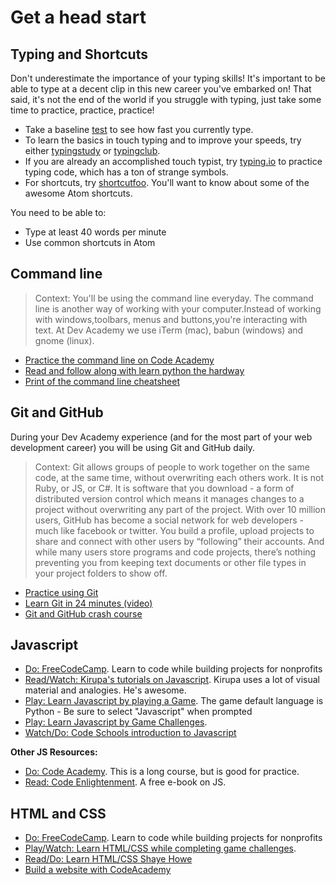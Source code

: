 # Get a head start

## Typing and Shortcuts
Don't underestimate the importance of your typing skills! It's important to be able to type at a decent clip in this new career you've embarked on! That said, it's not the end of the world if you struggle with typing, just take some time to practice, practice, practice!

- Take a baseline [test](http://www.typingtest.com/index.html) to see how fast you currently type.
- To learn the basics in touch typing and to improve your speeds, try either [typingstudy](http://www.typingstudy.com/lesson/1/part/1) or [typingclub](http://www.typingclub.com/typing-qwerty-en.html).
- If you are already an accomplished touch typist, try [typing.io](https://typing.io/) to practice typing code, which has a ton of strange symbols.
- For shortcuts, try [shortcutfoo](http://www.shortcutfoo.com). You'll want to know about some of the awesome Atom shortcuts.

You need to be able to:
 - Type at least 40 words per minute
 - Use common shortcuts in Atom

## Command line
>Context: You'll be using the command line everyday. The command line is another way of working with your computer.Instead of working with windows,toolbars, menus and buttons,you're interacting with text. At Dev Academy we use iTerm (mac), babun (windows) and gnome (linux).

- [Practice the command line on Code Academy](https://www.codecademy.com/learn/learn-the-command-line)
- [Read and follow along with learn python the hardway](https://learnpythonthehardway.org/book/appendix-a-cli/ex1.html)
- [Print of the command line cheatsheet](https://www.git-tower.com/blog/command-line-cheat-sheet/)

## Git and GitHub
During your Dev Academy experience (and for the most part of your web development career) you will be using Git and GitHub daily.

>Context: Git allows groups of people to work together on the same code, at the same time, without overwriting each others work. It is not Ruby, or JS, or C#. It is software that you download - a form of distributed version control which means it manages changes to a project without overwriting any part of the project.
>With over 10 million users, GitHub has become a social network for web developers - much like facebook or twitter. You build a profile, upload projects to share and connect with other users by “following” their accounts. And while many users store programs and code projects, there’s nothing preventing you from keeping text documents or other file types in your project folders to show off.

- [Practice using Git](https://try.GitHub.io/levels/1/challenges/1)
- [Learn Git in 24 minutes (video)](https://www.youtube.com/watch?v=jYzW_fEoRCk)
- [Git and GitHub crash course](https://www.youtube.com/watch?v=SWYqp7iY_Tc)

## Javascript
- [Do: FreeCodeCamp](http://www.freecodecamp.com/). Learn to code while building projects for nonprofits
- [Read/Watch: Kirupa's tutorials on Javascript](http://www.kirupa.com/javascript_basics/index.htm). Kirupa uses a lot of visual material and analogies. He's awesome.
- [Play: Learn Javascript by playing a Game](http://codecombat.com/play). The game default language is Python - Be sure to select "Javascript" when prompted
- [Play: Learn Javascript by Game Challenges](https://www.codeavengers.com/).
- [Watch/Do: Code Schools introduction to Javascript](https://www.codeschool.com/courses/javascript-road-trip-part-1)

**Other JS Resources:**
- [Do: Code Academy](https://www.codecademy.com/learn/javascript). This is a long course, but is good for practice.
- [Read: Code Enlightenment](http://www.javascriptenlightenment.com/JavaScript_Enlightenment.pdf). A free e-book on JS.


## HTML and CSS
- [Do: FreeCodeCamp](http://www.freecodecamp.com/). Learn to code while building projects for nonprofits
- [Play/Watch: Learn HTML/CSS while completing game challenges](https://www.codeavengers.com/web).
- [Read/Do: Learn HTML/CSS Shaye Howe](http://learn.shayhowe.com/html-css/)
- [Build a website with CodeAcademy](https://www.codecademy.com/learn/web)


